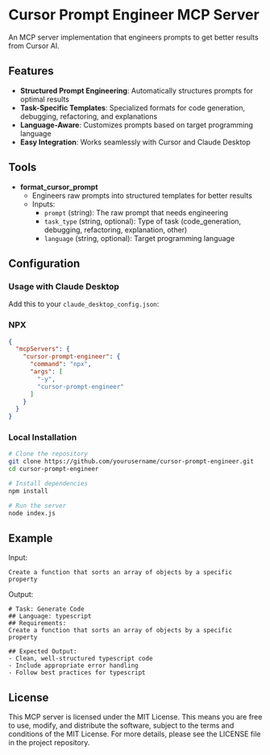 # Cursor Prompt Engineer MCP Server

An MCP server implementation that engineers prompts to get better results from Cursor AI.

## Features

- **Structured Prompt Engineering**: Automatically structures prompts for optimal results
- **Task-Specific Templates**: Specialized formats for code generation, debugging, refactoring, and explanations
- **Language-Aware**: Customizes prompts based on target programming language
- **Easy Integration**: Works seamlessly with Cursor and Claude Desktop

## Tools

- **format_cursor_prompt**
  - Engineers raw prompts into structured templates for better results
  - Inputs:
    - `prompt` (string): The raw prompt that needs engineering
    - `task_type` (string, optional): Type of task (code_generation, debugging, refactoring, explanation, other)
    - `language` (string, optional): Target programming language

## Configuration

### Usage with Claude Desktop
Add this to your `claude_desktop_config.json`:

### NPX

```json
{
  "mcpServers": {
    "cursor-prompt-engineer": {
      "command": "npx",
      "args": [
        "-y",
        "cursor-prompt-engineer"
      ]
    }
  }
}
```

### Local Installation

```bash
# Clone the repository
git clone https://github.com/yourusername/cursor-prompt-engineer.git
cd cursor-prompt-engineer

# Install dependencies
npm install

# Run the server
node index.js
```

## Example

Input:
```
Create a function that sorts an array of objects by a specific property
```

Output:
```
# Task: Generate Code
## Language: typescript
## Requirements:
Create a function that sorts an array of objects by a specific property

## Expected Output:
- Clean, well-structured typescript code
- Include appropriate error handling
- Follow best practices for typescript
```

## License

This MCP server is licensed under the MIT License. This means you are free to use, modify, and distribute the software, subject to the terms and conditions of the MIT License. For more details, please see the LICENSE file in the project repository.
